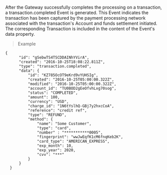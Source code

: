 <div class="method-area">
  <div class="method-copy">
    <div class="method-copy-padding">
      <p>After the Gateway successfully completes the processing on a transaction, a <span class="code-green">transaction.completed</span>
      Event is generated. This Event indicates the transaction has been captured by the payment processing
      network associated with the transaction's Account and funds settlement initiated. The corresponding
      Transaction is included in the content of the Event's <span class="code-green">data</span> property.</p>
    </div>
  </div>
  <blockquote><p>Example</p></blockquote>

  <pre><code class="json">{
      "id": "gSebwTS4TSCDDAINhYVirA",
      "created": "2016-10-25T18:08:22.811Z",
      "type": "transaction.completed",
      "data": {
          "id": "KZ785OcOT9eKrd9vYUHSIg",
          "created": "2016-10-25T05:00:00.322Z",
          "modified": "2016-10-25T05:00:00.322Z",
          "account_id": "TU0BOD2gEeOfvhLxg70sog",
          "status": "COMPLETED",
          "amount": 100,
          "currency": "USD",
          "charge_id": "1N6tYslhQ-GBj7y2hxcCoA",
          "reference": "credit ref",
          "type": "REFUND",
          "method": {
              "name": "Some Customer",
              "type": "card",
              "number" : "***********0005",
              "fingerprint": "wwJwEqfK1cM6fnqKeb2K",
              "card_type": "AMERICAN_EXPRESS",
              "exp_month": 10,
              "exp_year": 2020,
              "cvv": "&#42;&#42;&#42;"
          }
      }
  }</code>
  </pre>
</div>
